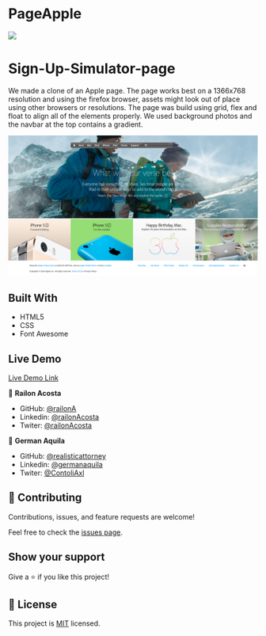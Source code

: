 # PageApple

![](https://img.shields.io/badge/Microverse-blueviolet)

# Sign-Up-Simulator-page

We made a clone of an Apple page. The page works best on a 1366x768 resolution and using the firefox browser, assets might look out of place using other browsers or resolutions. The page was build using grid, flex and float to align all of the elements properly. We used background photos and the navbar at the top contains a gradient.


![screenshot](./asset/apple-page.png)
 
## Built With

- HTML5
- CSS
- Font Awesome

## Live Demo

[Live Demo Link](https://realisticattorney.github.io/PageApple/)

👤 **Railon Acosta**

- GitHub: [@railonA](https://github.com/RailonA)
- Linkedin: [@railonAcosta](https://www.linkedin.com/in/railon-acosta-81265180/)
- Twiter: [@railonAcosta](https://twitter.com/RailonAcosta)


👤 **German Aquila**

- GitHub: [@realisticattorney](https://github.com/realisticattorney)
- Linkedin: [@germanaquila](https://www.linkedin.com/in/german-aquila-55a9171b5/)
- Twiter: [@ContoliAxl](https://www.twitter.com/contoliaxl)

## 🤝 Contributing

Contributions, issues, and feature requests are welcome!

Feel free to check the [issues page](https://github.com/realisticattorney/PageApple/issues).

## Show your support

Give a ⭐️ if you like this project!

## 📝 License

This project is [MIT](LICENSE) licensed.
